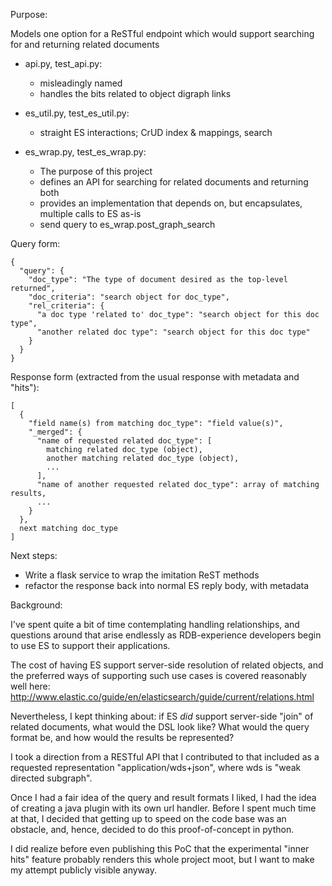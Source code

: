 Purpose:

Models one option for a ReSTful endpoint which would support searching for and returning related documents

- api.py, test_api.py:
    - misleadingly named
    - handles the bits related to object digraph links

- es_util.py, test_es_util.py:
    - straight ES interactions; CrUD index & mappings, search
      
- es_wrap.py, test_es_wrap.py:
    - The purpose of this project
    - defines an API for searching for related documents and returning both 
    - provides an implementation that depends on, but encapsulates, multiple calls to ES as-is
    - send query to es_wrap.post_graph_search
      
Query form:
```
{
  "query": {
    "doc_type": "The type of document desired as the top-level returned",
    "doc_criteria": "search object for doc_type",
    "rel_criteria": {
      "a doc type 'related to' doc_type": "search object for this doc type",
      "another related doc type": "search object for this doc type"
    }
  }
}
```

Response form (extracted from the usual response with metadata and "hits"):
```
[
  {
    "field name(s) from matching doc_type": "field value(s)",
    "_merged": {
      "name of requested related doc_type": [
        matching related doc_type (object),
        another matching related doc_type (object),
        ...
      ],
      "name of another requested related doc_type": array of matching results,
      ...
    }
  },
  next matching doc_type
]
```

 
Next steps:
 - Write a flask service to wrap the imitation ReST methods
 - refactor the response back into normal ES reply body, with metadata




Background:

I've spent quite a bit of time contemplating handling relationships, and questions around that
arise endlessly as RDB-experience developers begin to use ES to support their applications.
 
The cost of having ES support server-side resolution of related objects, and the
preferred ways of supporting such use cases is covered reasonably well here:
http://www.elastic.co/guide/en/elasticsearch/guide/current/relations.html

Nevertheless, I kept thinking about: if ES *did* support server-side "join" of related documents,
what would the DSL look like? What would the query format be, and how would the results be represented?

I took a direction from a RESTful API that I contributed to that included as a requested
representation "application/wds+json", where wds is "weak directed subgraph".

Once I had a fair idea of the query and result formats I liked, I had the idea of
creating a java plugin with its own url handler. Before I spent much time at that,
I decided that getting up to speed on the code base was an obstacle, and, hence,
decided to do this proof-of-concept in python.

I did realize before even publishing this PoC that the experimental "inner hits"
feature probably renders this whole project moot, but I want to make my attempt
publicly visible anyway.
 